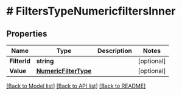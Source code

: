 # # FiltersTypeNumericfiltersInner


## Properties 


Name | Type | Description | Notes
------------ | ------------- | ------------- | -------------
**FilterId**| **string** |   | [optional]
**Value**| [**NumericFilterType**](NumericFilterType.md) |   | [optional]


[[Back to Model list]](../../README.md#models) [[Back to API list]](../../README.md#endpoints) [[Back to README]](../../README.md)

